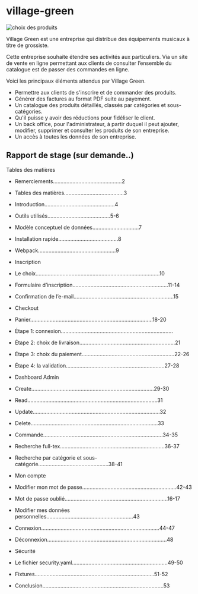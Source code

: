 # village-green 

![choix des produits](https://user-images.githubusercontent.com/79086040/213589530-e5ea48ce-b766-4c24-90ff-f0bba449c399.png)


Village Green est une entreprise qui distribue des équipements musicaux à titre de grossiste.

Cette entreprise souhaite étendre ses activités aux particuliers.
Via un site de vente en ligne permettant aux clients de consulter
l’ensemble du catalogue est de passer des commandes en ligne.

Voici les principaux éléments attendus par Village Green.

- Permettre aux clients de s'inscrire et de commander des produits.
- Générer des factures au format PDF suite au payement.
- Un catalogue des produits détaillés, classés par catégories et sous-catégories.
- Qu'il puisse y avoir des réductions pour fidéliser le client.
- Un back office, pour l'administrateur, à partir duquel il peut ajouter, modifier, supprimer et consulter les produits de son entreprise.
- Un accès à toutes les données de son entreprise.

## Rapport de stage (sur demande..)

Tables des matières

- Remerciements..............................................2
- Tables des matières........................................3
- Introduction...............................................4
- Outils utilisés..........................................5-6
- Modèle conceptuel de données...............................7
- Installation rapide........................................8
- Webpack....................................................9

- Inscription
- Le choix...................................................................................10
- Formulaire d’inscription................................................................11-14
- Confirmation de l’e-mail...................................................................15

- Checkout
- Panier..................................................................................18-20
- Étape 1: connexion...........................................................................
- Étape 2: choix de livraison................................................................21
- Étape 3: choix du paiement..............................................................22-26
- Étape 4: la validation..................................................................27-28

- Dashboard Admin
- Create..................................................................................29-30
- Read.......................................................................................31
- Update.....................................................................................32
- Delete.....................................................................................33
- Commande................................................................................34-35
- Recherche full-tex......................................................................36-37
- Recherche par catégorie et sous-catégorie...............................................38-41

- Mon compte
- Modifier mon mot de passe...............................................................42-43
- Mot de passe oublié.....................................................................16-17
- Modifier mes données personnelles..........................................................43
- Connexion...............................................................................44-47
- Déconnexion................................................................................48

- Sécurité
- Le fichier security.yaml................................................................49-50
- Fixtures................................................................................51-52
- Conclusion.................................................................................53


